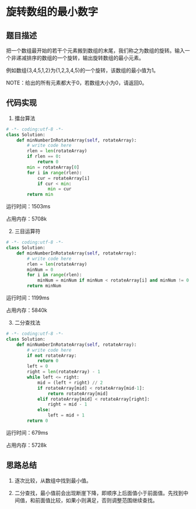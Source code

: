# 旋转数组的最小数字


## 题目描述

把一个数组最开始的若干个元素搬到数组的末尾，我们称之为数组的旋转。输入一个非递减排序的数组的一个旋转，输出旋转数组的最小元素。

例如数组{3,4,5,1,2}为{1,2,3,4,5}的一个旋转，该数组的最小值为1。

NOTE：给出的所有元素都大于0，若数组大小为0，请返回0。


## 代码实现

1. 擂台算法
```python
# -*- coding:utf-8 -*-
class Solution:
    def minNumberInRotateArray(self, rotateArray):
        # write code here
        rlen = len(rotateArray)
        if rlen == 0:
            return 0
        min = rotateArray[0]
        for i in range(rlen):
            cur = rotateArray[i]
            if cur < min:
                min = cur
        return min
```
运行时间：1503ms

占用内存：5708k


2. 三目运算符
```python
# -*- coding:utf-8 -*-
class Solution:
    def minNumberInRotateArray(self, rotateArray):
        # write code here
        rlen = len(rotateArray)
        minNum = 0
        for i in range(rlen):
            minNum = minNum if minNum < rotateArray[i] and minNum != 0 else rotateArray[i]
        return minNum
```
运行时间：1199ms

占用内存：5840k


3. 二分查找法
```python
# -*- coding:utf-8 -*-
class Solution:
    def minNumberInRotateArray(self, rotateArray):
        # write code here
        if not rotateArray:
            return 0
        left = 0
        right = len(rotateArray) - 1
        while left <= right:
            mid = (left + right) // 2
            if rotateArray[mid] < rotateArray[mid-1]:
                return rotateArray[mid]
            elif rotateArray[mid] < rotateArray[right]:
                right = mid - 1
            else:
                left = mid + 1
        return 0
```
运行时间：679ms 

占用内存：5728k


## 思路总结

1. 逐次比较，从数组中找到最小值。

2. 二分查找，最小值前会出现断崖下降，即顺序上后面值小于前面值。先找到中间值，和前面值比较，如果小则满足，否则调整范围继续查找。